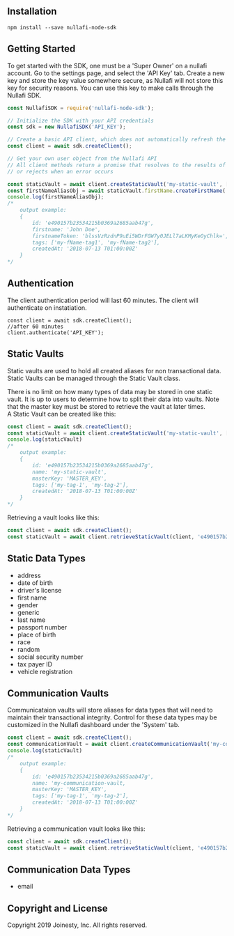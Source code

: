 <!-- Nullafi Node.js SDK
=============== -->

<!-- A Node.js interface to the [Nullafi API](http://enterprise-api.nullafi.com/docs).

- [Installation](#installation)
- [Getting Started](#getting-started)
- [Copyright and License](#copyright-and-license) -->

<!-- END doctoc generated TOC please keep comment here to allow auto update -->

Installation
------------

```
npm install --save nullafi-node-sdk
```
Getting Started
---------------
To get started with the SDK, one must be a 'Super Owner' on a nullafi account. Go to the settings page, and select the 'API Key' tab. Create a new key and store the key value somewhere secure, as Nullafi will not store this key for security reasons. You can use this key to make calls through the Nullafi SDK.

```js
const NullafiSDK = require('nullafi-node-sdk');

// Initialize the SDK with your API credentials
const sdk = new NullafiSDK('API_KEY');

// Create a basic API client, which does not automatically refresh the access token
const client = await sdk.createClient();

// Get your own user object from the Nullafi API
// All client methods return a promise that resolves to the results of the API call,
// or rejects when an error occurs

const staticVault = await client.createStaticVault('my-static-vault', ['my-tag-1', 'my-tag-2']);
const firstNameAliasObj = await staticVault.firstName.createFirstName('John Doe', ['my-fName-tag1', 'my-fName-tag2']);
console.log(firstNameAliasObj); 
/*
	output example:
	{ 
		id: 'e490157b23534215b0369a2685aab47g', 
		firstname: 'John Doe', 
		firstnameToken: 'blssVzRzdnP9uEi5WDrFGW7y0JELl7aLKMyKeOyChlk=', 
		tags: ['my-fName-tag1', 'my-fName-tag2'], 
		createdAt: '2018-07-13 T01:00:00Z' 
	}
*/
```

Authentication
------------
The client authentication period will last 60 minutes. The client will authenticate on instatiation. 
```text
const client = await sdk.createClient();
//after 60 minutes
client.authenticate('API_KEY');
```


Static Vaults
------------
Static vaults are used to hold all created aliases for non transactional data. Static Vaults can be managed through the Static Vault class.

There is no limit on how many types of data may be stored in one static vault. It is up to users to determine how to split their data into vaults. Note that the master key must be stored to retrieve the vault at later times.  
A Static Vault can be created like this:
```js
const client = await sdk.createClient();
const staticVault = await client.createStaticVault('my-static-vault', ['my-tag-1', 'my-tag-2']);
console.log(staticVault)
/*
	output example:
	{ 
		id: 'e490157b23534215b0369a2685aab47g', 
		name: 'my-static-vault',
		masterKey: 'MASTER_KEY',
		tags: ['my-tag-1', 'my-tag-2'], 
		createdAt: '2018-07-13 T01:00:00Z' 
	}
*/
```

Retrieving a vault looks like this: 

```js
const client = await sdk.createClient();
const staticVault = await client.retrieveStaticVault(client, 'e490157b23534215b0369a2685aab47g', 'MASTER_KEY');
```

Static Data Types
------------
* address
* date of birth
* driver's license
* first name
* gender
* generic
* last name
* passport number
* place of birth
* race
* random
* social security number
* tax payer ID
* vehicle registration

Communication Vaults
------------
Communicataion vaults will store aliases for data types that will need to maintain their transactional integrity. Control for these data types may be customized in the Nullafi dashboard under the 'System' tab. 

```js
const client = await sdk.createClient();
const communicationVault = await client.createCommunicationVault('my-communication-vault', ['my-tag-1', 'my-tag-2']);
console.log(staticVault)
/*
	output example:
	{ 
		id: 'e490157b23534215b0369a2685aab47g', 
		name: 'my-communication-vault,
		masterKey: 'MASTER_KEY',
		tags: ['my-tag-1', 'my-tag-2'], 
		createdAt: '2018-07-13 T01:00:00Z' 
	}
*/
```

Retrieving a communication vault looks like this: 
```js
const client = await sdk.createClient();
const staticVault = await client.retrieveStaticVault(client, 'e490157b23534215b0369a2685aab47g', 'MASTER_KEY');
```

Communication Data Types
------------
* email

Copyright and License
---------------------

Copyright 2019 Joinesty, Inc. All rights reserved.
